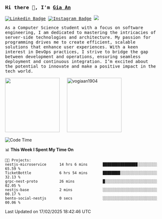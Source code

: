 ### <samp>Hi there 👋, I'm <a href="https://www.linkedin.com/in/vogiaan1904/" target="_blank">Gia An</a></samp>

<samp> [![Linkedin Badge](https://img.shields.io/badge/-LinkedIn-0e76a8?style=flat-square&logo=Linkedin&logoColor=white)](https://linkedin.com/in/vogiaan1904)
[![Instagram Badge](https://img.shields.io/badge/-Instagram-e4405f?style=flat-square&logo=Instagram&logoColor=white)](https://instagram.com/_.ja.ann_/) ![](https://komarev.com/ghpvc/?username=vogiaan1904&style=flat-square&base=100)</samp> 

<samp>As a Computer Science student with a focus on software engineering, I am dedicated to mastering the intricacies of server-side technologies and architecture. My passion for programming drives me to create efficient, scalable solutions that enhance user experiences. With a keen interest in DevOps practices, I strive to bridge the gap between development and operations, ensuring seamless deployment and continuous integration. I’m excited about the potential to innovate and make a positive impact in the tech world.</samp>



<div>
  <img height="180em" src="https://github-readme-stats.vercel.app/api/top-langs/?username=vogiaan1904&show_icons=true&hide_border=true&layout=compact&langs_count=10&theme=transparent&include_orgs=true"/>
  &nbsp;&nbsp;&nbsp;&nbsp;
  <img height="180em" src="https://github-readme-stats.vercel.app/api?username=vogiaan1904&show_icons=true&hide_border=true&&count_private=true&include_all_commits=true&theme=transparent&locale=en" alt="vogiaan1904" />
</div>






<!--START_SECTION:waka-->
![Code Time](http://img.shields.io/badge/Code%20Time-401%20hrs%207%20mins-blue)

📊 **This Week I Spent My Time On** 

```text
🐱‍💻 Projects: 
nestjs-microservice      14 hrs 6 mins       ████████████████░░░░░░░░░   65.59 % 
TicketBottle             6 hrs 54 mins       ████████░░░░░░░░░░░░░░░░░   32.13 % 
grpc-nest-proto          26 mins             █░░░░░░░░░░░░░░░░░░░░░░░░   02.05 % 
nestjs-base              2 mins              ░░░░░░░░░░░░░░░░░░░░░░░░░   00.17 % 
bento-social-nestjs      0 secs              ░░░░░░░░░░░░░░░░░░░░░░░░░   00.06 % 
```


 Last Updated on 17/02/2025 18:42:46 UTC
<!--END_SECTION:waka-->
